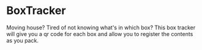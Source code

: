 # BoxTracker
Moving house? Tired of not knowing what's in which box? This box tracker will give you a qr code for each box and allow you to register the contents as you pack.
